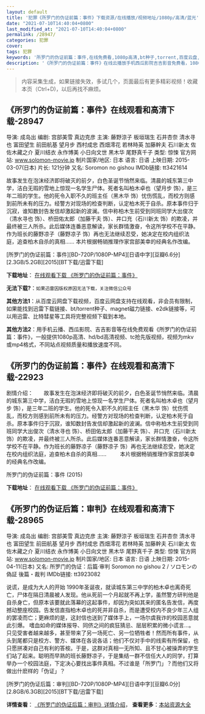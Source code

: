 ```yaml
---
layout: default
title: '犯罪《所罗门的伪证前篇：事件》下载资源/在线播放/视频地址/1080p/高清/蓝光'
date: "2021-07-10T14:40:04+0800"
last_modified_at: "2021-07-10T14:40:04+0800"
permalink: /28947/
categories: 犯罪
cover:
tags: 犯罪
keywords: '所罗门的伪证前篇：事件,在线免费看,1080p高清,bt种子,torrent,百度云盘,magnet,磁力链,迅雷下载资源'
description: '《所罗门的伪证前篇：事件》在线云播放手机西瓜影院吉吉影音免费看，1080p高清bd/hd未删减完整版和tc抢先枪版，mkv/mp4格式，附带bt/torrent种子、magnet/磁力链、百度云盘、网盘资源迅雷下载链接'
---
```


>内容采集生成，如果链接失效，多试几个，页面最后有更多精彩视频！收藏本页（Ctrl+D)，以后再找不麻烦。


## 《所罗门的伪证前篇：事件》在线观看和高清下载-28947

导演: 成岛出 编剧: 宫部美雪 真边克彦 主演: 藤野涼子 板垣瑞生 石井杏奈 清水寻也 富田望生 前田航基 望月步 西村成忠 西畑澪花 若林時英 加藤幹夫 石川新太 佐佐木藏之介 夏川结衣 永作博美 小日向文世 黑木华 尾野真千子 类型: 惊悚 官方网站: www.solomon-movie.jp 制片国家/地区: 日本 语言: 日语 上映日期: 2015-03-07(日本) 片长: 121分钟 又名: Soromon no gishou IMDb链接: tt3421614

故事发生在泡沫经济即将破灭的前夕，白色圣诞节悄然来临。清晨的城东第三中学，洁白无瑕的雪地上惊现一名学生尸体。死者名叫柏木卓也（望月步 饰），是三年二班的学生。他的死令入职不久的班主任（黑木华 饰）忧伤慌乱，而校方则感到前所未有的压力。经警方对现场的检查判断，认定柏木死于自杀。原本事件归于沉寂，谁知数封告发信却激起新的波澜。信中称柏木生前受到同班同学大出俊次（清水寻也 饰）、桥田佑太郎（加藤干夫 饰）、井口充（石川新太 饰）的欺凌，并最终被三人所杀。此后媒体连番恶意解读，家长群情激奋，令这所学校不在平静。作为班长的藤野凉子（藤野凉子 饰）再也无法继续忍受，她决定在校内组织法庭，追查柏木自杀的真相…… 本片根据畅销推理作家宫部美幸的经典名作改编。


[所罗门的伪证前篇：事件][BD-720P/1080P-MP4][日语中字][豆瓣6.6分][2.3GB/5.2GB][2015][BT下载/迅雷下载]

**下载地址**： [在线观看下载 《所罗门的伪证前篇：事件》](https://www.btdx8.com/torrent/soromon_no_gishou_2015.html) 


**无法下载?**：`如果迅雷因版权原因无法下载，关注微信公众号 `

**其他方法1**：从百度云网盘下载视频，百度云网盘支持在线观看，非会员有限制，如果能找到迅雷下载链接、bt/torrent种子、magnet磁力链接、e2dk链接等，可以用迅雷、比特彗星等工具将完整视频下载到本地。

**其他方法2**：用手机云播、西瓜影院、吉吉影音等在线免费观看《所罗门的伪证前篇：事件》，一般提供1080p高清、hd/bd高清视频、tc抢先版视频，视频为mkv或mp4格式，不同站点视频质量和播放速度不同。


## 《所罗门的伪证前篇：事件》在线观看和高清下载-22923

剧情介绍：　　故事发生在泡沫经济即将破灭的前夕，白色圣诞节悄然来临。清晨的城东第三中学，洁白无瑕的雪地上惊现一名学生尸体。死者名叫柏木卓也（望月步 饰），是三年二班的学生。他的死令入职不久的班主任（黑木华 饰）忧伤慌乱，而校方则感到前所未有的压力。经警方对现场的检查判断，认定柏木死于自杀。原本事件归于沉寂，谁知数封告发信却激起新的波澜。信中称柏木生前受到同班同学大出俊次（清水寻也 饰）、桥田佑太郎（加藤干夫 饰）、井口充（石川新太 饰）的欺凌，并最终被三人所杀。此后媒体连番恶意解读，家长群情激奋，令这所学校不在平静。作为班长的藤野凉子（藤野凉子 饰）再也无法继续忍受，她决定在校内组织法庭，追查柏木自杀的真相……  　　本片根据畅销推理作家宫部美幸的经典名作改编。


所罗门的伪证前篇：事件 (2015)

**下载地址**： [在线观看下载 《所罗门的伪证前篇：事件》](https://www.btbtdy.me/btdy/dy165.html) 


## 《所罗门的伪证后篇：审判》在线观看和高清下载-28965

导演: 成岛出 编剧: 宫部美雪 真边克彦 主演: 藤野涼子 板垣瑞生 石井杏奈 清水寻也 富田望生 前田航基 望月步 西村成忠 西畑澪花 若林時英 加藤幹夫 石川新太 佐佐木藏之介 夏川结衣 永作博美 小日向文世 黑木华 尾野真千子 类型: 惊悚 官方网站: www.solomon-movie.jp 制片国家/地区: 日本 语言: 日语 上映日期: 2015-04-11(日本) 又名: 所罗门的伪证：后篇·审判 Soromon no gishou 2 / ソロモンの偽証 後篇・裁判 IMDb链接: tt3923082

说谎，是成为大人的开始 1990年圣诞夜，就读城东第三中学的柏木卓也离奇死亡，尸体在隔日清晨被人发现。他从死前一个月起就不再上学，虽然警方研判他是自杀身亡，但原本该要就此落幕的这起事件，却因为突如其来的匿名告发信，再度撼动整座校园。告发信直指柏木卓也的死并非自杀，而是遭受校内不良少年三人组的罢凌而亡；更麻烦的是，这封信也送到了媒体手上，一场尔虞我诈的校园恶意就此引爆。 嗜血如命的媒体报导、同侪之间的疯狂猜忌、层层积累的微小谎言…。只见受害者越来越多，甚至带来了另一场死亡、另一位牺牲者！然而所有事件，从头到尾都只是校方、警方、媒体在各说各话；他们不仅对手中的线索有所保留，也只愿拼凑对自己有利的答桉。于是，这群对真相一无所知、且不甘心被操弄的学生们站了起来。聪明而早熟的班长藤野凉子，于是集结一群不信任大人的同学，打算举办一个校园法庭，下定决心要找出事件真相。不过谁是「所罗门」？而他们又将做出什麽样的「伪证」？


[所罗门的伪证后篇：审判][BD-720P/1080P-MP4][日语中字][豆瓣6.0分][2.8GB/6.3GB][2015][BT下载/迅雷下载]

**详情查看**： [《所罗门的伪证后篇：审判》详情介绍](/movie/28965/)， **查看更多**：[本站资源大全](/movie/t/all/)

